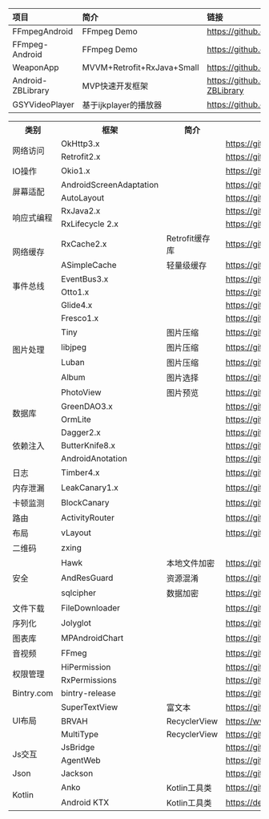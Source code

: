   

| 项目      |     简介 |   链接 |
| :-------- | :--------| :------ |
| FFmpegAndroid | FFmpeg Demo |  https://github.com/xufuji456/FFmpegAndroid|
| FFmpeg-Android | FFmpeg Demo | https://github.com/bravobit/FFmpeg-Android |
| WeaponApp |MVVM+Retrofit+RxJava+Small|https://github.com/G-Joker/WeaponApp|
| Android-ZBLibrary | MVP快速开发框架 | https://github.com/TommyLemon/Android-ZBLibrary|
| GSYVideoPlayer | 基于ijkplayer的播放器 | https://github.com/CarGuo/GSYVideoPlayer |

<table>
<tr>
			<th>类别</th>
			<th>框架</th>
			<th>简介</th>
			<th>链接</th>
</tr>
	
<tr>
		<td rowspan="3" >网络访问</td>
	</tr>
	<tr>
		<td>OkHttp3.x</td>
		<td></td>
		<td><a href="https://github.com/square/okhttp">https://github.com/square/okhttp</a></td>
	</tr>
	<tr>
		<td>Retrofit2.x</td>
		<td></td>
		<td><a href="https://github.com/square/retrofit">https://github.com/square/retrofit</a></td>
	</tr>
	
<tr>
		<td rowspan="2" >IO操作</td>
	</tr>
	<tr>
		<td>Okio1.x</td>
		<td></td>
		<td><a href="https://github.com/square/okio">https://github.com/square/okio</a></td>
	</tr>
	<tr>
		<td rowspan="3" >屏幕适配</td>
	</tr>
	<tr>
		<td>AndroidScreenAdaptation</td>
		<td></td>
		<td><a href="https://github.com/yatoooon/AndroidScreenAdaptation">https://github.com/yatoooon/AndroidScreenAdaptation</a></td>
	</tr>
	<tr>
		<td>AutoLayout</td>
		<td></td>
		<td><a href="https://github.com/hongyangAndroid/AndroidAutoLayout">https://github.com/hongyangAndroid/AndroidAutoLayout</a></td>
</tr>

<tr>
		<td rowspan="3" >响应式编程</td>
	</tr>
	<tr>
		<td>RxJava2.x</td>
		<td></td>
		<td><a href="https://github.com/ReactiveX/RxJava">https://github.com/ReactiveX/RxJava</a></td>
	</tr>
	<tr>
		<td>RxLifecycle 2.x</td>
		<td></td>
		<td><a href="https://github.com/trello/RxLifecycle">https://github.com/trello/RxLifecycle</a></td>
	</tr>
	
<tr>
		<td rowspan="3" >网络缓存</td>
</tr>
<tr>
		<td>RxCache2.x</td>
		<td>Retrofit缓存库</td>
		<td><a href="https://github.com/VictorAlbertos/RxCache">https://github.com/VictorAlbertos/RxCache</a></td>
</tr>
<tr>
		<td>ASimpleCache</td>
		<td>轻量级缓存</td>
		<td><a href="https://github.com/yangfuhai/ASimpleCache">https://github.com/yangfuhai/ASimpleCache</a></td>
</tr>

<tr>
		<td rowspan="3" >事件总线</td>
</tr>
<tr>
		<td>EventBus3.x</td>
		<td></td>
		<td><a href="https://github.com/greenrobot/EventBus">https://github.com/greenrobot/EventBus</a></td>
</tr>
<tr>
		<td>Otto1.x</td>
		<td></td>
		<td><a href="https://github.com/square/otto">https://github.com/square/otto</a></td>
</tr>

<tr>
		<td rowspan="8" >图片处理</td>
</tr>
<tr>
		<td>Glide4.x</td>
		<td></td>
		<td><a href="https://github.com/bumptech/glide">https://github.com/bumptech/glide</a></td>
</tr>
<tr>
		<td>Fresco1.x</td>
		<td></td>
		<td><a href="https://github.com/facebook/fresco">https://github.com/facebook/fresco</a></td>
</tr>
<tr>
		<td>Tiny</td>
		<td>图片压缩</td>
		<td><a href="https://github.com/Sunzxyong/Tiny">https://github.com/Sunzxyong/Tiny</a></td>
</tr>
<tr>
		<td>libjpeg</td>
		<td>图片压缩</td>
		<td><a href="https://github.com/libjpeg-turbo/libjpeg-turbo">https://github.com/libjpeg-turbo/libjpeg-turbo</a></td>
</tr>
<tr>
		<td>Luban</td>
		<td>图片压缩</td>
		<td><a href="https://github.com/Curzibn/Luban">https://github.com/Curzibn/Luban</a></td>
</tr>
<tr>
		<td>Album</td>
		<td>图片选择</td>
		<td><a href="https://github.com/yanzhenjie/Album">https://github.com/yanzhenjie/Album</a></td>
</tr>
<tr>
		<td>PhotoView</td>
		<td>图片预览</td>
		<td><a href="https://github.com/chrisbanes/PhotoView">https://github.com/chrisbanes/PhotoView</a></td>
</tr>

<tr>
		<td rowspan="3" >数据库</td>
</tr>
<tr>
		<td>GreenDAO3.x</td>
		<td></td>
		<td><a href="https://github.com/greenrobot/greenDAO">https://github.com/greenrobot/greenDAO</a></td>
</tr>
<tr>
		<td>OrmLite</td>
		<td></td>
		<td><a href="https://github.com/j256/ormlite-android">https://github.com/j256/ormlite-android</a></td>
</tr>

<tr>
		<td rowspan="4" >依赖注入</td>
</tr>
<tr>
		<td>Dagger2.x</td>
		<td></td>
		<td><a href="https://github.com/google/dagger">https://github.com/google/dagger</a></td>
</tr>
<tr>
		<td>ButterKnife8.x</td>
		<td></td>
		<td><a href="https://github.com/JakeWharton/butterknife">https://github.com/JakeWharton/butterknife</a></td>
</tr>
<tr>
		<td>AndroidAnotation</td>
		<td></td>
		<td><a href="https://github.com/androidannotations/androidannotations">https://github.com/androidannotations/androidannotations</a></td>
</tr>

<tr>
		<td rowspan="2" >日志</td>
</tr>
<tr>
		<td>Timber4.x</td>
		<td></td>
		<td><a href="https://github.com/JakeWharton/timber">https://github.com/JakeWharton/timber</a></td>
</tr>

<tr>
		<td rowspan="2" >内存泄漏</td>
</tr>
<tr>
		<td>LeakCanary1.x</td>
		<td></td>
		<td><a href="https://github.com/square/leakcanary">https://github.com/square/leakcanary</a></td>
</tr>

<tr>
		<td rowspan="2" >卡顿监测</td>
</tr>
<tr>
		<td>BlockCanary</td>
		<td></td>
		<td><a href="https://github.com/markzhai/AndroidPerformanceMonitor">https://github.com/markzhai/AndroidPerformanceMonitor</a></td>
</tr>

<tr>
		<td rowspan="2" >路由</td>
</tr>
<tr>
		<td>ActivityRouter</td>
		<td></td>
		<td><a href="https://github.com/mzule/ActivityRouter">https://github.com/mzule/ActivityRouter</a></td>
</tr>

<tr>
		<td rowspan="2" >布局</td>
</tr>
<tr>
		<td>vLayout</td>
		<td></td>
		<td><a href="https://github.com/alibaba/vlayout">https://github.com/alibaba/vlayout</a></td>
</tr>

<tr>
		<td rowspan="2" >二维码</td>
</tr>
<tr>
		<td>zxing</td>
		<td></td>
		<td><a href=""></a></td>
</tr>

<tr>
		<td rowspan="4" >安全</td>
</tr>
<tr>
		<td>Hawk</td>
		<td>本地文件加密</td>
		<td><a href="https://github.com/orhanobut/hawk">https://github.com/orhanobut/hawk</a></td>
</tr>
<tr>
		<td>AndResGuard</td>
		<td>资源混淆</td>
		<td><a href="https://github.com/shwenzhang/AndResGuard">https://github.com/shwenzhang/AndResGuard</a></td>
</tr>
<tr>
		<td>sqlcipher</td>
		<td>数据加密</td>
		<td><a href="https://github.com/sqlcipher/sqlcipher">https://github.com/sqlcipher/sqlcipher</a></td>
</tr>

<tr>
		<td rowspan="2" >文件下载</td>
</tr>
<tr>
		<td>FileDownloader</td>
		<td></td>
		<td><a href="https://github.com/lingochamp/FileDownloader">https://github.com/lingochamp/FileDownloader</a></td>
</tr>

<tr>
		<td rowspan="2" >序列化</td>
</tr>
<tr>
		<td>Jolyglot</td>
		<td></td>
		<td><a href="https://github.com/VictorAlbertos/Jolyglot">https://github.com/VictorAlbertos/Jolyglot</a></td>
</tr>

<tr>
		<td rowspan="2" >图表库</td>
</tr>
<tr>
		<td>MPAndroidChart</td>
		<td></td>
		<td><a href="https://github.com/PhilJay/MPAndroidChart">https://github.com/PhilJay/MPAndroidChart</a></td>
</tr>

<tr>
		<td rowspan="2" >音视频</td>
</tr>
<tr>
		<td>FFmeg</td>
		<td></td>
		<td><a href="https://github.com/FFmpeg/FFmpeg">https://github.com/FFmpeg/FFmpeg</a></td>
</tr>

<tr>
		<td rowspan="3" >权限管理</td>
</tr>
<tr>
		<td>HiPermission</td>
		<td></td>
		<td><a href="https://github.com/yewei02538/HiPermission">https://github.com/yewei02538/HiPermission</a></td>
</tr>
<tr>
		<td>RxPermissions</td>
		<td></td>
		<td><a href="https://github.com/tbruyelle/RxPermissions">https://github.com/tbruyelle/RxPermissions</a></td>
</tr>

<tr>
		<td rowspan="2" >Bintry.com</td>
</tr>
<tr>
		<td>bintry-release</td>
		<td></td>
		<td><a href="https://github.com/novoda/bintray-release">https://github.com/novoda/bintray-release</a></td>
</tr>


<tr>
		<td rowspan="4" >UI布局</td>
</tr>
<tr>
		<td>SuperTextView</td>
		<td>富文本</td>
		<td><a href="https://github.com/lygttpod/SuperTextView">https://github.com/lygttpod/SuperTextView</a></td>
</tr>
<tr>
		<td>BRVAH</td>
		<td>RecyclerView</td>
		<td><a href="https://www.jianshu.com/p/b343fcff51b0">https://www.jianshu.com/p/b343fcff51b0</a></td>
</tr>
<tr>
		<td>MultiType</td>
		<td>RecyclerView</td>
		<td><a href="https://github.com/drakeet/MultiType">https://github.com/drakeet/MultiType</a></td>
</tr>


<tr>
		<td rowspan="3" >Js交互</td>
</tr>
<tr>
		<td>JsBridge</td>
		<td></td>
		<td><a href="https://github.com/lzyzsd/JsBridge">https://github.com/lzyzsd/JsBridge</a></td>
</tr>
<tr>
		<td>AgentWeb</td>
		<td></td>
		<td><a href="https://github.com/Justson/AgentWeb">https://github.com/Justson/AgentWeb</a></td>
</tr>

<tr>
		<td rowspan="2" >Json</td>
</tr>
<tr>
		<td>Jackson</td>
		<td></td>
		<td><a href="https://github.com/FasterXML/jackson-core">https://github.com/FasterXML/jackson-core</a></td>
</tr>

<tr>
		<td rowspan="3" >Kotlin</td>
</tr>
<tr>
		<td>Anko</td>
		<td>Kotlin工具类</td>
		<td><a href="https://github.com/Kotlin/anko">https://github.com/Kotlin/anko</a></td>
</tr>
<tr>
		<td>Android KTX</td>
		<td>Kotlin工具类</td>
		<td><a href="https://developer.android.com/kotlin/ktx?hl=zh-cn">https://developer.android.com/kotlin/ktx?hl=zh-cn</a></td>
</tr>


</table>
